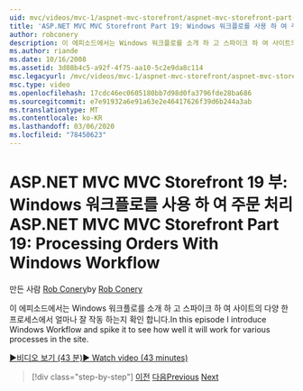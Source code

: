```yaml
---
uid: mvc/videos/mvc-1/aspnet-mvc-storefront/aspnet-mvc-storefront-part-19-processing-orders-with-windows-workflow
title: 'ASP.NET MVC MVC Storefront Part 19: Windows 워크플로를 사용 하 여 주문 처리 | Microsoft Docs'
author: robconery
description: 이 에피소드에서는 Windows 워크플로를 소개 하 고 스파이크 하 여 사이트의 다양 한 프로세스에서 얼마나 잘 작동 하는지 확인 합니다.
ms.author: riande
ms.date: 10/16/2008
ms.assetid: 3d08b4c5-a92f-4f75-aa10-5c2e9da8c114
msc.legacyurl: /mvc/videos/mvc-1/aspnet-mvc-storefront/aspnet-mvc-storefront-part-19-processing-orders-with-windows-workflow
msc.type: video
ms.openlocfilehash: 17cdc46ec0605180bb7d98d0fa3796fde28ba686
ms.sourcegitcommit: e7e91932a6e91a63e2e46417626f39d6b244a3ab
ms.translationtype: MT
ms.contentlocale: ko-KR
ms.lasthandoff: 03/06/2020
ms.locfileid: "78450623"
---
```

# <a name="aspnet-mvc-mvc-storefront-part-19-processing-orders-with-windows-workflow"></a><span data-ttu-id="39f16-103">ASP.NET MVC MVC Storefront 19 부: Windows 워크플로를 사용 하 여 주문 처리</span><span class="sxs-lookup"><span data-stu-id="39f16-103">ASP.NET MVC MVC Storefront Part 19: Processing Orders With Windows Workflow</span></span>

<span data-ttu-id="39f16-104">만든 사람 [Rob Conery](https://github.com/robconery)</span><span class="sxs-lookup"><span data-stu-id="39f16-104">by [Rob Conery](https://github.com/robconery)</span></span>

<span data-ttu-id="39f16-105">이 에피소드에서는 Windows 워크플로를 소개 하 고 스파이크 하 여 사이트의 다양 한 프로세스에서 얼마나 잘 작동 하는지 확인 합니다.</span><span class="sxs-lookup"><span data-stu-id="39f16-105">In this episode I introduce Windows Workflow and spike it to see how well it will work for various processes in the site.</span></span>

[<span data-ttu-id="39f16-106">&#9654;비디오 보기 (43 분)</span><span class="sxs-lookup"><span data-stu-id="39f16-106">&#9654; Watch video (43 minutes)</span></span>](https://channel9.msdn.com/Blogs/ASP-NET-Site-Videos/aspnet-mvc-mvc-storefront-part-19-processing-orders-with-windows-workflow)

> [!div class="step-by-step"]
> <span data-ttu-id="39f16-107">[이전](aspnet-mvc-storefront-part-18-creating-an-experience.md)
> [다음](aspnet-mvc-storefront-part-19a-windows-workflow-followup.md)</span><span class="sxs-lookup"><span data-stu-id="39f16-107">[Previous](aspnet-mvc-storefront-part-18-creating-an-experience.md)
[Next](aspnet-mvc-storefront-part-19a-windows-workflow-followup.md)</span></span>
